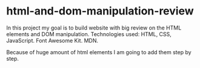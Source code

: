 # html-and-dom-manipulation-review

In this project my goal is to build website with big review on the HTML elements and DOM manipulation.
Technologies used: HTML, CSS, JavaScript.
Font Awesome Kit. MDN.

Because of huge amount of html elements I am going to add them step by step.
